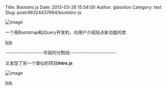 Title: Bootstro.js
Date: 2013-03-26 15:54:00
Author: glasslion
Category: text
Slug: post/46324437664/bootstro-js

![image][]

一个用Bootstrap和jQuery开发的，向用户介绍站点新功能的库

[link][]

-------------------华丽的分割线-----------------------

又发现了另一个类似的项目**Intro.js**

![image][1]

[link][2]

  [image]: http://media.tumblr.com/9a3190dab8708c42f171bd336186cfa7/tumblr_inline_mk9ciyyKki1qz4rgp.png
  [link]: http://clu3.github.com/bootstro.js
  [1]: http://media.tumblr.com/d8124c7d0a112abd01d4b595bd52f6d8/tumblr_inline_mk9d37RgKD1qz4rgp.png
  [2]: http://usablica.github.com/intro.js/
